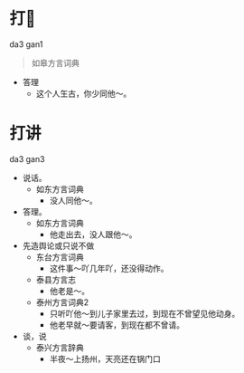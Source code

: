 # 打𠵹
da3 gan1
> 如皋方言词典
- 答理
  - 这个人玍古，你少同他～。

# 打讲
da3 gan3
+ 说话。
  * 如东方言词典
    - 没人同他～。
+ 答理。
  * 如东方言词典
    - 他走出去，没人跟他～。
+ 先造舆论或只说不做
  * 东台方言词典
    - 这件事～吖几年吖，还没得动作。
  * 泰县方言志
    - 他老是～。
  * 泰州方言词典2
    - 只听吖他～到儿子家里去过，到现在不曾望见他动身。
    - 他老早就～要请客，到现在都不曾请。
+ 谈，说
  * 泰兴方言辞典
    - 半夜～上扬州，天亮还在锅门口
